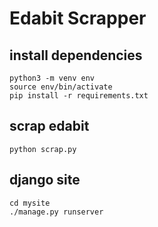 # Edabit Scrapper

## install dependencies

	python3 -m venv env
	source env/bin/activate
	pip install -r requirements.txt

## scrap edabit

    python scrap.py


## django site

	cd mysite
	./manage.py runserver